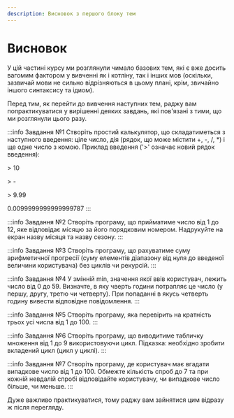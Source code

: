 ```yaml
---
description: Висновок з першого блоку тем
---
```

# Висновок
У цій частині курсу ми розглянули чимало базових тем, які є вже досить вагомим фактором у вивченні як і котліну,
так і інших мов (оскільки, зазвичай мови не сильно відрізняються в цьому плані, крім, звичайно іншого синтаксису та ідиом).

Перед тим, як перейти до вивчення наступних тем, раджу вам попрактикуватися у вирішенні деяких завдань, які пов'язані з тими, що ми розглянули цього разу.

:::info Завдання №1
Створіть простий калькулятор, що складатиметься з наступного
введення: ціле число, дія (рядок, що може містити +, -, /, *) і
ще одне число з комою.
Приклад введення ('>' означає новий рядок введення):

\> 10

\> -

\> 9.99

0.0099999999999999787
:::

:::info Завдання №2
Створіть програму, що прийматиме число від 1 до 12, яке
відповідає місяцю за його порядковим номером. Надрукуйте на екран
назву місяця та назву сезону.
:::

:::info Завдання №3
Створіть програму, що рахуватиме суму арифметичної
прогресії (суму елементів діапазону від нуля до введеної
величини користувача) без циклів чи рекурсій.
:::

:::info Завдання №4
У змінній min, значення якої ввів користувач, лежить число
від 0 до 59. Визначте, в яку чверть години потрапляє це число (у
першу, другу, третю чи четверту).
При попаданні в якусь четверть годину вивести
відповідне повідомлення.
:::

:::info Завдання №5
Створіть програму, яка перевірить на кратність трьох усі числа від
1 до 100.
:::

:::info Завдання №6
Створіть програму, що виводитиме табличку множення від 1 до 9
використовуючи цикл.
Підказка: необхідно зробити вкладений цикл (цикл у циклі).
:::

:::info Завдання №7
Створіть програму, де користувач має вгадати випадкове число від 1 до 100.
Обмежте кількість спроб до 7 та при кожній невдалій спробі відповідайте користувачу, чи випадкове число більше, чи меньше.
:::


Дуже важливо практикуватися, тому раджу вам зайнятися цим відразу ж після перегляду.
